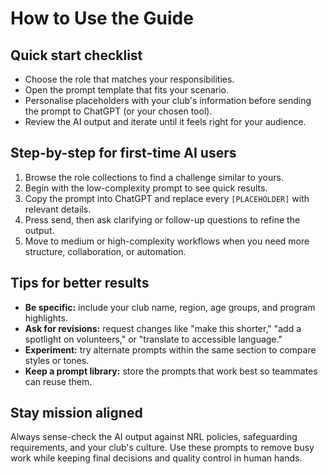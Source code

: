 # How to Use the Guide

## Quick start checklist
- Choose the role that matches your responsibilities.
- Open the prompt template that fits your scenario.
- Personalise placeholders with your club's information before sending the prompt to ChatGPT (or your chosen tool).
- Review the AI output and iterate until it feels right for your audience.

## Step-by-step for first-time AI users
1. Browse the role collections to find a challenge similar to yours.
2. Begin with the low-complexity prompt to see quick results.
3. Copy the prompt into ChatGPT and replace every `[PLACEHOLDER]` with relevant details.
4. Press send, then ask clarifying or follow-up questions to refine the output.
5. Move to medium or high-complexity workflows when you need more structure, collaboration, or automation.

## Tips for better results
- **Be specific:** include your club name, region, age groups, and program highlights.
- **Ask for revisions:** request changes like "make this shorter," "add a spotlight on volunteers," or "translate to accessible language."
- **Experiment:** try alternate prompts within the same section to compare styles or tones.
- **Keep a prompt library:** store the prompts that work best so teammates can reuse them.

## Stay mission aligned
Always sense-check the AI output against NRL policies, safeguarding requirements, and your club's culture. Use these prompts to remove busy work while keeping final decisions and quality control in human hands.
